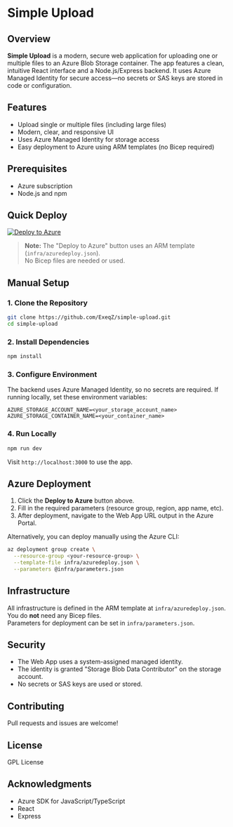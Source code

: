 # Simple Upload

## Overview
**Simple Upload** is a modern, secure web application for uploading one or multiple files to an Azure Blob Storage container. The app features a clean, intuitive React interface and a Node.js/Express backend. It uses Azure Managed Identity for secure access—no secrets or SAS keys are stored in code or configuration.

## Features
- Upload single or multiple files (including large files)
- Modern, clear, and responsive UI
- Uses Azure Managed Identity for storage access
- Easy deployment to Azure using ARM templates (no Bicep required)

## Prerequisites
- Azure subscription
- Node.js and npm

## Quick Deploy

[![Deploy to Azure](https://aka.ms/deploytoazurebutton)](https://portal.azure.com/#create/Microsoft.Template/uri/https%3A%2F%2Fraw.githubusercontent.com%2FExeqZ%2Fsimple-upload%2Fmain%2Finfra%2Fazuredeploy.json)

> **Note:** The "Deploy to Azure" button uses an ARM template (`infra/azuredeploy.json`).  
> No Bicep files are needed or used.

## Manual Setup

### 1. Clone the Repository
```bash
git clone https://github.com/ExeqZ/simple-upload.git
cd simple-upload
```

### 2. Install Dependencies
```bash
npm install
```

### 3. Configure Environment
The backend uses Azure Managed Identity, so no secrets are required. If running locally, set these environment variables:

```
AZURE_STORAGE_ACCOUNT_NAME=<your_storage_account_name>
AZURE_STORAGE_CONTAINER_NAME=<your_container_name>
```

### 4. Run Locally
```bash
npm run dev
```
Visit `http://localhost:3000` to use the app.

## Azure Deployment

1. Click the **Deploy to Azure** button above.
2. Fill in the required parameters (resource group, region, app name, etc).
3. After deployment, navigate to the Web App URL output in the Azure Portal.

Alternatively, you can deploy manually using the Azure CLI:
```bash
az deployment group create \
  --resource-group <your-resource-group> \
  --template-file infra/azuredeploy.json \
  --parameters @infra/parameters.json
```

## Infrastructure

All infrastructure is defined in the ARM template at `infra/azuredeploy.json`.  
You do **not** need any Bicep files.  
Parameters for deployment can be set in `infra/parameters.json`.

## Security

- The Web App uses a system-assigned managed identity.
- The identity is granted "Storage Blob Data Contributor" on the storage account.
- No secrets or SAS keys are used or stored.

## Contributing

Pull requests and issues are welcome!

## License

GPL License

## Acknowledgments

- Azure SDK for JavaScript/TypeScript
- React
- Express